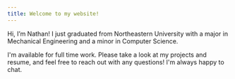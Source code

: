 ```yaml
---
title: Welcome to my website!
---
```


Hi, I’m Nathan! I just graduated from Northeastern University with a major in Mechanical Engineering and a minor in Computer Science.

I'm available for full time work. Please take a look at my projects and resume, and feel free to reach out with any questions! I'm always happy to chat.
